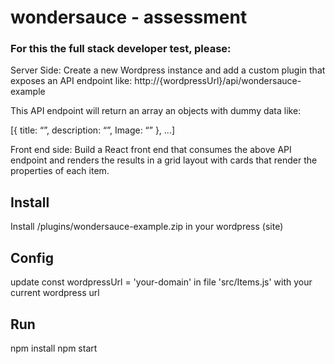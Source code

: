 # wondersauce - assessment 

### For this the full stack developer test, please:

Server Side:
Create a new Wordpress instance and add a custom plugin that exposes an API endpoint like:
http://{wordpressUrl}/api/wondersauce-example

This API endpoint will return an array an objects with dummy data like:

[{
title: “”,
description: “”,
Image: “”
},
...]


Front end side:
Build a React front end that consumes the above API endpoint and renders the results in a grid
layout with cards that render the properties of each item.

## Install
Install /plugins/wondersauce-example.zip in your wordpress (site)

## Config
update const wordpressUrl = 'your-domain' in file 'src/Items.js' with your current wordpress url

## Run
npm install
npm start
